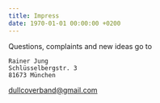 ```yaml
---
title: Impress
date: 1970-01-01 00:00:00 +0200
---
```

Questions, complaints and new ideas go to

    Rainer Jung
    Schlüsselbergstr. 3
    81673 München

[&#100;&#117;&#108;&#108;&#99;&#111;&#118;&#101;&#114;&#98;&#97;&#110;&#100;&#64;&#103;&#109;&#97;&#105;&#108;&#46;&#99;&#111;&#109;](&#109;&#97;&#105;&#108;&#116;&#111;&#58;&#100;&#117;&#108;&#108;&#99;&#111;&#118;&#101;&#114;&#98;&#97;&#110;&#100;&#64;&#103;&#109;&#97;&#105;&#108;&#46;&#99;&#111;&#109;)

